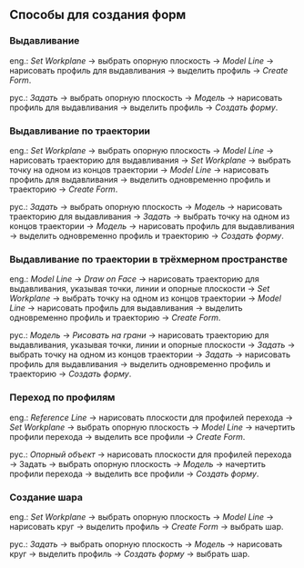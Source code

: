 ## Способы для создания форм

### Выдавливание

eng.: _Set Workplane_ → выбрать опорную плоскость → _Model Line_ → нарисовать профиль для выдавливания → выделить профиль → _Create Form_.

рус.: _Задать_ → выбрать опорную плоскость → _Модель_ → нарисовать профиль для выдавливания → выделить профиль → _Создать форму_.

### Выдавливание по траектории

eng.: _Set Workplane_ → выбрать опорную плоскость → _Model Line_ → нарисовать траекторию для выдавливания → _Set Workplane_ → выбрать точку на одном из концов траектории → _Model Line_ → нарисовать профиль для выдавливания → выделить одновременно профиль и траекторию → _Create Form_.

рус.: _Задать_ → выбрать опорную плоскость → _Модель_ → нарисовать траекторию для выдавливания → _Задать_ → выбрать точку на одном из концов траектории → _Модель_ → нарисовать профиль для выдавливания → выделить одновременно профиль и траекторию → _Создать форму_.

### Выдавливание по траектории в трёхмерном пространстве

eng.: _Model Line_ → _Draw on Face_ → нарисовать траекторию для выдавливания, указывая точки, линии и опорные плоскости → _Set Workplane_ → выбрать точку на одном из концов траектории → _Model Line_ → нарисовать профиль для выдавливания → выделить одновременно профиль и траекторию → _Create Form_.

рус.: _Модель_ → _Рисовать на грани_ → нарисовать траекторию для выдавливания, указывая точки, линии и опорные плоскости → _Задать_ → выбрать точку на одном из концов траектории → _Задать_ → нарисовать профиль для выдавливания → выделить одновременно профиль и траекторию → _Создать форму_.

### Переход по профилям

eng.: _Reference Line_ → нарисовать плоскости для профилей перехода → _Set Workplane_ → выбрать опорную плоскость → _Model Line_ → начертить профили перехода → выделить все профили → _Create Form_.

рус.: _Опорный объект_ → нарисовать плоскости для профилей перехода → Задать → выбрать опорную плоскость → _Модель_ → начертить профили перехода → выделить все профили → _Создать форму_.

### Создание шара

eng.: _Set Workplane_ → выбрать опорную плоскость → _Model Line_ → нарисовать круг → выделить профиль → _Create Form_ → выбрать шар.

рус.: _Задать_ → выбрать опорную плоскость → _Модель_ → нарисовать круг → выделить профиль → _Создать форму_ → выбрать шар.